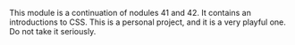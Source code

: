 This module is a continuation of nodules 41 and 42. It contains an introductions to CSS. This is a personal project, and it is a very playful one. Do not take it seriously.
